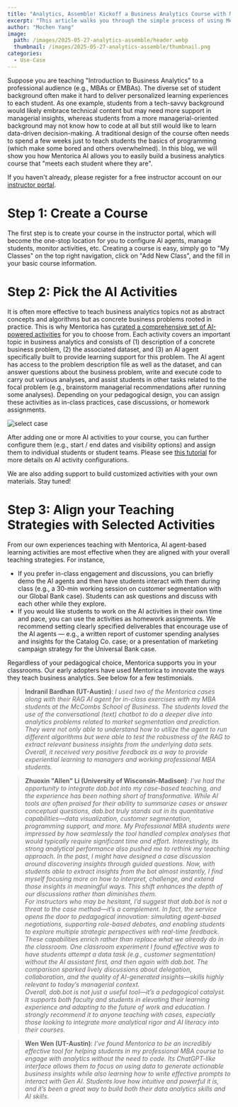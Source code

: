 ```yaml
---
title: "Analytics, Assemble! Kickoff a Business Analytics Course with Mentorica in Three Steps"
excerpt: "This article walks you through the simple process of using Mentorica for your business analytics courses."
author: "Mochen Yang"
image: 
  path: /images/2025-05-27-analytics-assemble/header.webp
  thumbnail: /images/2025-05-27-analytics-assemble/thumbnail.png
categories:
  - Use-Case
---
```


Suppose you are teaching "Introduction to Business Analytics" to a professional audience (e.g., MBAs or EMBAs). The diverse set of student background often make it hard to deliver personalized learning experiences to each student. As one example, students from a tech-savvy background would likely embrace technical content but may need more support in managerial insights, whereas students from a more managerial-oriented background may not know how to code at all but still would like to learn data-driven decision-making. A traditional design of the course often needs to spend a few weeks just to teach students the basics of programming (which make some bored and others overwhelmed). In this blog, we will show you how Mentorica AI allows you to easily build a business analytics course that "meets each student where they are".

If you haven't already, please register for a free instructor account on our [instructor portal](https://instructor.dab.bot). 

# Step 1: Create a Course

The first step is to create your course in the instructor portal, which will become the one-stop location for you to configure AI agents, manage students, monitor activities, etc. Creating a course is easy, simply go to "My Classes" on the top right navigation, click on "Add New Class", and the fill in your basic course information.

# Step 2: Pick the AI Activities

It is often more effective to teach business analytics topics not as abstract concepts and algorithms but as concrete business problems rooted in practice. This is why Mentorica has [curated a comprehensive set of AI-powered activities](https://mentorica.ai/for-instructors) for you to choose from. Each activity covers an important topic in business analytics and consists of (1) description of a concrete business problem, (2) the associated dataset, and (3) an AI agent specifically built to provide learning support for this problem. The AI agent has access to the problem description file as well as the dataset, and can answer questions about the business problem, write and execute code to carry out various analyses, and assist students in other tasks related to the focal problem (e.g., brainstorm managerial recommendations after running some analyses). Depending on your pedagogical design, you can assign these activities as in-class practices, case discussions, or homework assignments.

![select case](../../images/2025-05-27-analytics-assemble/select_case.webp)

After adding one or more AI activities to your course, you can further configure them (e.g., start / end dates and visibility options) and assign them to individual students or student teams. Please see [this tutorial](https://blog.mentorica.ai/tutorial/instructor-portal/) for more details on AI activity configurations. 

We are also adding support to build customized activities with your own materials. Stay tuned!

# Step 3: Align your Teaching Strategies with Selected Activities

From our own experiences teaching with Mentorica, AI agent-based learning activities are most effective when they are aligned with your overall teaching strategies. For instance,
- If you prefer in-class engagement and discussions, you can briefly demo the AI agents and then have students interact with them during class (e.g., a 30-min working session on customer segmentation with our Global Bank case). Students can ask questions and discuss with each other while they explore.
- If you would like students to work on the AI activities in their own time and pace, you can use the activities as homework assignments. We recommend setting clearly specified deliverables that encourage use of the AI agents — e.g., a written report of customer spending analyses and insights for the Catalog Co. case; or a presentation of marketing campaign strategy for the Universal Bank case.

Regardless of your pedagogical choice, Mentorica supports you in your classrooms. Our early adopters have used Mentorica to innovate the ways they teach business analytics. See below for a few testimonials.

> **Indranil Bardhan (UT-Austin)**: _I used two of the Mentorica cases along with their RAG AI agent for in-class exercises with my MBA students at the McCombs School of Business. The students loved the use of the conversational (text) chatbot to do a deeper dive into analytics problems related to market segmentation and prediction. They were not only able to understand how to utilize the agent to run different algorithms but were able to test the robustness of the RAG to extract relevant business insights from the underlying data sets. Overall, it received very positive feedback as a way to provide experiential learning to managers and working professional MBA students._

> **Zhuoxin \"Allen\" Li (University of Wisconsin-Madison)**: _I've had the opportunity to integrate dab.bot into my case-based teaching, and the experience has been nothing short of transformative. While AI tools are often praised for their ability to summarize cases or answer conceptual questions, dab.bot truly stands out in its quantitative capabilities—data visualization, customer segmentation, programming support, and more. My Professional MBA students were impressed by how seamlessly the tool handled complex analyses that would typically require significant time and effort. Interestingly, its strong analytical performance also pushed me to rethink my teaching approach. In the past, I might have designed a case discussion around discovering insights through guided questions. Now, with students able to extract insights from the bot almost instantly, I find myself focusing more on how to interpret, challenge, and extend those insights in meaningful ways. This shift enhances the depth of our discussions rather than diminishes them.  
For instructors who may be hesitant, I’d suggest that dab.bot is not a threat to the case method—it’s a complement. In fact, the service opens the door to pedagogical innovation: simulating agent-based negotiations, supporting role-based debates, and enabling students to explore multiple strategic perspectives with real-time feedback. These capabilities enrich rather than replace what we already do in the classroom. One classroom experiment I found effective was to have students attempt a data task (e.g., customer segmentation) without the AI assistant first, and then again with dab.bot. The comparison sparked lively discussions about delegation, collaboration, and the quality of AI-generated insights—skills highly relevant to today’s managerial context.  
Overall, dab.bot is not just a useful tool—it’s a pedagogical catalyst. It supports both faculty and students in elevating their learning experience and adapting to the future of work and education. I strongly recommend it to anyone teaching with cases, especially those looking to integrate more analytical rigor and AI literacy into their courses._

> **Wen Wen (UT-Austin)**: _I’ve found Mentorica to be an incredibly effective tool for helping students in my professional MBA course to engage with analytics without the need to code. Its ChatGPT-like interface allows them to focus on using data to generate actionable business insights while also learning how to write effective prompts to interact with Gen AI. Students love how intuitive and powerful it is, and it’s been a great way to build both their data analytics skills and AI skills._